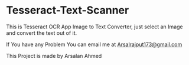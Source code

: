 # Tesseract-Text-Scanner
This is Tesseract OCR App Image to Text Converter, just select an Image and convert the text out of it.

If You have any Problem You can email me at Arsalrajput173@gmail.com

This Project is made by Arsalan Ahmed
